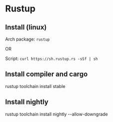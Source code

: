 # Rustup
## Install (linux)
Arch package: `rustup`

OR

Script: `curl https://sh.rustup.rs -sSf | sh`

## Install compiler and cargo
rustup toolchain install stable

## Install nightly
rustup toolchain install nightly --allow-downgrade


